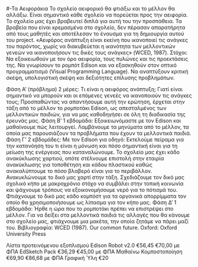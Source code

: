 #-Τα Αειφοράκια
Το σχολείο αειφορικό θα φτιάξω και το μέλλον θα αλλάξω.
Είναι σημαντικό κάθε σχολείο να πορεύεται προς την αειφορία. Το σχολείο μας έχει
βραβευτεί διπλά για αυτή του την προσπάθεια. Τα βραβεία που είναι κρεμασμένα
στο σχολείο, δεν πέρασαν απαρατήρητα από τους μαθητές και αποτέλεσαν το
έναυσμα για τη δημιουργία αυτού του project.
«Αειφόρος ανάπτυξη είναι εκείνη που ικανοποιεί τις ανάγκες του παρόντος, χωρίς
να διακυβεύεται η ικανότητα των μελλοντικών γενεών να ικανοποιήσουν τις δικές
τους ανάγκες» (WCED, 1987).
Στόχοι:
Να εξοικειωθούν με τον όρο αειφορία, τους πυλώνες και τις προεκτάσεις
της.
Να γνωρίσουν το ρομπότ Edison και να εξασκηθούν στον οπτικό
προγραμματισμό (Visual Programming Language).
Να αναπτύξουν κριτική σκέψη, υπολογιστική σκέψη και δεξιότητες επίλυσης
προβλημάτων.

Φάση Α’ (πρόβλημα) 2 μέρες: Τι είναι η αειφόρος ανάπτυξη; Γιατί είναι σημαντικό
να μπορούν και οι επόμενες γενεές να ικανοποιούν τις ανάγκες τους;
Προσπαθώντας να απαντήσουμε αυτή την ερώτηση, έρχεται στην τάξη από το
μέλλον το ρομποτάκι Edison, ως απεσταλμένος των μελλοντικών παιδιών, για να
μας καθοδηγήσει σε όλη τη διαδικασία της έρευνάς μας.
Φάση Β’ 1 εβδομάδα: Εξοικειωνόμαστε με τον Edison και μαθαίνουμε πώς
λειτουργεί. Λαμβάνουμε τα μηνύματα από το μέλλον, τα οποία μας παρουσιάζουν
τα προβλήματα που έχουν τα μελλοντικά παιδιά.
Φάση Γ’ 2 εβδομάδες: Με τον Edison για οδηγό:
Εκτελούμε πείραμα για την κατανόηση του τι είναι η μόνωση και πόσο
σημαντική είναι για τη μείωση της ενέργειας που καταναλώνουμε.
Το σχολείο μας έχει κάδο ανακύκλωσης χαρτιού, οπότε στέλνουμε επιστολή
στην εταιρία ανακύκλωσης για τοποθέτηση και κάδου πλαστικού καθώς
ανακαλύπτουμε το πόσο βλαβερό είναι για το περιβάλλον.
Ανακυκλώνουμε το δικό μας χαρτί στην τάξη.
Σχεδιάζουμε τον δικό μας σχολικό κήπο με μακροχρόνιο στόχο να συμβάλει
στην τοπική κοινωνία και ψάχνουμε τρόπους να εξοικονομήσουμε νερό για
το πότισμά του.
Φτιάχνουμε το δικό μας κάδο κομπόστ για τα οργανικά απορρίμματα τον
οποίο θα χρησιμοποιήσουμε ως λίπασμα για τον κήπο μας.
Φάση Δ’ 1 εβδομάδα: Ήρθε η ώρα που το ρομποτάκι πρέπει να επιστρέψει στο
μέλλον. Για να δείξει στα μελλοντικά παιδιά τις αλλαγές που θα κάνουμε στο
σχολείο μας, φτιάχνουμε μια μακέτα, την οποία ζητάμε να πάρει μαζί του.
Βιβλιογραφία:
WCED (1987). Our common future. Oxford: Oxford University Press

Λίστα προτεινόμενου εξοπλισμού
Edison Robot v2.0
€56,45 €70,00 με ΦΠΑ
EdSketch Pack
€36,29 €45,00 με ΦΠΑ
Μαθαίνω Κομποστοποίηση
€69,90 €86,68 με ΦΠΑ
Γραφική Ύλη
€20
